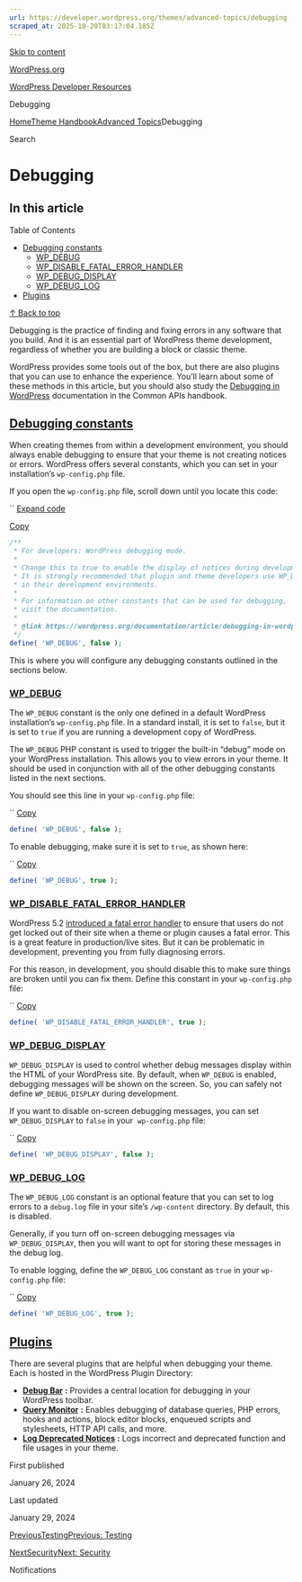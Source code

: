 ```yaml
---
url: https://developer.wordpress.org/themes/advanced-topics/debugging
scraped_at: 2025-10-20T03:17:04.185Z
---
```


[Skip to content](https://developer.wordpress.org/themes/advanced-topics/debugging/#wp--skip-link--target)

[WordPress.org](https://wordpress.org/)

[WordPress Developer Resources](https://developer.wordpress.org/)

Debugging


[Home](https://developer.wordpress.org/)[Theme Handbook](https://developer.wordpress.org/themes/)[Advanced Topics](https://developer.wordpress.org/themes/advanced-topics/)Debugging

Search

# Debugging

## In this article

Table of Contents

- [Debugging constants](https://developer.wordpress.org/themes/advanced-topics/debugging/#debugging-constants)
  - [WP\_DEBUG](https://developer.wordpress.org/themes/advanced-topics/debugging/#wp_debug)
  - [WP\_DISABLE\_FATAL\_ERROR\_HANDLER](https://developer.wordpress.org/themes/advanced-topics/debugging/#wp_disable_fatal_error_handler)
  - [WP\_DEBUG\_DISPLAY](https://developer.wordpress.org/themes/advanced-topics/debugging/#wp_debug_display)
  - [WP\_DEBUG\_LOG](https://developer.wordpress.org/themes/advanced-topics/debugging/#wp_debug_log)
- [Plugins](https://developer.wordpress.org/themes/advanced-topics/debugging/#plugins)

[↑ Back to top](https://developer.wordpress.org/themes/advanced-topics/debugging/#wp--skip-link--target)

Debugging is the practice of finding and fixing errors in any software that you build. And it is an essential part of WordPress theme development, regardless of whether you are building a block or classic theme.

WordPress provides some tools out of the box, but there are also plugins that you can use to enhance the experience. You’ll learn about some of these methods in this article, but you should also study the [Debugging in WordPress](https://wordpress.org/documentation/article/debugging-in-wordpress/) documentation in the Common APIs handbook.

## [Debugging constants](https://developer.wordpress.org/themes/advanced-topics/debugging/\#debugging-constants)

When creating themes from within a development environment, you should always enable debugging to ensure that your theme is not creating notices or errors. WordPress offers several constants, which you can set in your installation’s `wp-config.php` file.

If you open the `wp-config.php` file, scroll down until you locate this code:

``
[Expand code](https://developer.wordpress.org/themes/advanced-topics/debugging/#)

[Copy](https://developer.wordpress.org/themes/advanced-topics/debugging/#)

```php
/**
 * For developers: WordPress debugging mode.
 *
 * Change this to true to enable the display of notices during development.
 * It is strongly recommended that plugin and theme developers use WP_DEBUG
 * in their development environments.
 *
 * For information on other constants that can be used for debugging,
 * visit the documentation.
 *
 * @link https://wordpress.org/documentation/article/debugging-in-wordpress/
 */
define( 'WP_DEBUG', false );
```

This is where you will configure any debugging constants outlined in the sections below.

### [WP\_DEBUG](https://developer.wordpress.org/themes/advanced-topics/debugging/\#wp_debug)

The `WP_DEBUG` constant is the only one defined in a default WordPress installation’s `wp-config.php` file. In a standard install, it is set to `false`, but it is set to `true` if you are running a development copy of WordPress.

The `WP_DEBUG` PHP constant is used to trigger the built-in “debug” mode on your WordPress installation. This allows you to view errors in your theme. It should be used in conjunction with all of the other debugging constants listed in the next sections.

You should see this line in your `wp-config.php` file:

``
[Copy](https://developer.wordpress.org/themes/advanced-topics/debugging/#)

```php
define( 'WP_DEBUG', false );
```

To enable debugging, make sure it is set to `true`, as shown here:

``
[Copy](https://developer.wordpress.org/themes/advanced-topics/debugging/#)

```php
define( 'WP_DEBUG', true );
```

### [WP\_DISABLE\_FATAL\_ERROR\_HANDLER](https://developer.wordpress.org/themes/advanced-topics/debugging/\#wp_disable_fatal_error_handler)

WordPress 5.2 [introduced a fatal error handler](https://make.wordpress.org/core/2019/04/16/fatal-error-recovery-mode-in-5-2/) to ensure that users do not get locked out of their site when a theme or plugin causes a fatal error. This is a great feature in production/live sites. But it can be problematic in development, preventing you from fully diagnosing errors.

For this reason, in development, you should disable this to make sure things are broken until you can fix them. Define this constant in your `wp-config.php` file:

``
[Copy](https://developer.wordpress.org/themes/advanced-topics/debugging/#)

```php
define( 'WP_DISABLE_FATAL_ERROR_HANDLER', true );
```

### [WP\_DEBUG\_DISPLAY](https://developer.wordpress.org/themes/advanced-topics/debugging/\#wp_debug_display)

`WP_DEBUG_DISPLAY` is used to control whether debug messages display within the HTML of your WordPress site. By default, when `WP_DEBUG` is enabled, debugging messages will be shown on the screen. So, you can safely not define `WP_DEBUG_DISPLAY` during development.

If you want to disable on-screen debugging messages, you can set `WP_DEBUG_DISPLAY` to `false` in your  `wp-config.php` file:

``
[Copy](https://developer.wordpress.org/themes/advanced-topics/debugging/#)

```php
define( 'WP_DEBUG_DISPLAY', false );
```

### [WP\_DEBUG\_LOG](https://developer.wordpress.org/themes/advanced-topics/debugging/\#wp_debug_log)

The `WP_DEBUG_LOG` constant is an optional feature that you can set to log errors to a `debug.log` file in your site’s `/wp-content` directory. By default, this is disabled.

Generally, if you turn off on-screen debugging messages via `WP_DEBUG_DISPLAY`, then you will want to opt for storing these messages in the debug log.

To enable logging, define the `WP_DEBUG_LOG` constant as `true` in your `wp-config.php` file:

``
[Copy](https://developer.wordpress.org/themes/advanced-topics/debugging/#)

```php
define( 'WP_DEBUG_LOG', true );
```

## [Plugins](https://developer.wordpress.org/themes/advanced-topics/debugging/\#plugins)

There are several plugins that are helpful when debugging your theme. Each is hosted in the WordPress Plugin Directory:

- [**Debug Bar**](https://wordpress.org/plugins/debug-bar/) **:** Provides a central location for debugging in your WordPress toolbar.
- [**Query Monitor**](https://wordpress.org/plugins/query-monitor/) **:** Enables debugging of database queries, PHP errors, hooks and actions, block editor blocks, enqueued scripts and stylesheets, HTTP API calls, and more.
- [**Log Deprecated Notices**](https://wordpress.org/plugins/log-deprecated-notices/) **:** Logs incorrect and deprecated function and file usages in your theme.

First published

January 26, 2024

Last updated

January 29, 2024

[PreviousTestingPrevious: Testing](https://developer.wordpress.org/themes/advanced-topics/testing/)

[NextSecurityNext: Security](https://developer.wordpress.org/themes/advanced-topics/security/)

Notifications